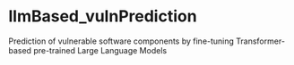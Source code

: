 # llmBased_vulnPrediction
Prediction of vulnerable software components by fine-tuning Transformer-based pre-trained Large Language Models
